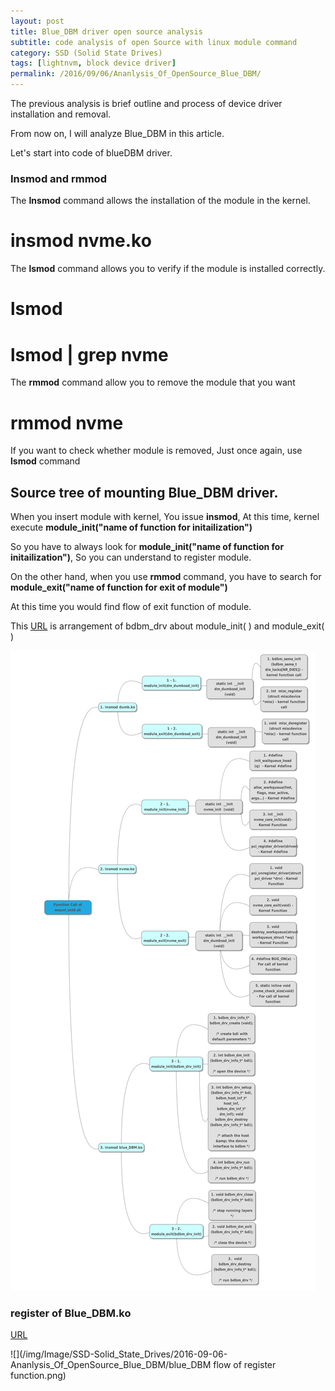 ```yaml
---
layout: post
title: Blue_DBM driver open source analysis
subtitle: code analysis of open Source with linux module command
category: SSD (Solid State Drives)
tags: [lightnvm, block device driver]
permalink: /2016/09/06/Ananlysis_Of_OpenSource_Blue_DBM/
---
```


The previous analysis is brief outline and process of device driver installation and removal.  

From now on, I will analyze Blue_DBM in this article. 

Let's start into code of blueDBM driver.

### Insmod and rmmod

  The **Insmod** command allows the installation of the module in the kernel. 
  
  # insmod nvme.ko
  
  The **lsmod** command allows you to verify if the module is installed correctly. 
  
  # lsmod
  
  # lsmod \| grep nvme
  
  The **rmmod** command allow you to remove the module that you want 
  
  # rmmod nvme
  
  If you want to check whether module is removed, Just once again, use **lsmod** command
  
  
## Source tree of mounting Blue_DBM driver.

<!--- ef6b86e92aeb0feb87f3800e9547698e5d63ac4a is commit number, that is basic source to understading this source, Blue_DBM driver -->

  When you insert module with kernel, You issue **insmod**, At this time, kernel execute **module_init("name of function for initailization")** 
  
  So you have to always look for **module_init("name of function for initailization")**, So you can understand to register module. 
  
  On the other hand, when you use **rmmod** command, you have to search for **module_exit("name of function for exit of module")**
  
  At this time you would find flow of exit function of module. 
  
  This [URL](https://www.mindmup.com/#m:h1hyunyoung2/hyunyoung2.github.io:master:/img/Image/SSD-Solid_State_Drives/2016-09-06-Ananlysis_Of_OpenSource_Blue_DBM/Flow_of_module_init_and_exit.mup) is arrangement of bdbm_drv about module_init( ) and module_exit( )
 
  ![](/img/Image/SSD-Solid_State_Drives/2016-09-06-Ananlysis_Of_OpenSource_Blue_DBM/Flow_of_module_init_and_exit.png)
 
### register of Blue_DBM.ko 


<!-- this source base on git commit version number of beebb6152b803f213df6ed80c1c3ff1f72f4125a, be careful. -->

  [URL](https://www.mindmup.com/#m:h1hyunyoung2/hyunyoung2.github.io:master:/img/Image/SSD-Solid_State_Drives/2016-09-06-Ananlysis_Of_OpenSource_Blue_DBM/Register%20of%20Blue_DBM.ko.mup)
  
  ![](/img/Image/SSD-Solid_State_Drives/2016-09-06-Ananlysis_Of_OpenSource_Blue_DBM/blue_DBM flow of register function.png)
